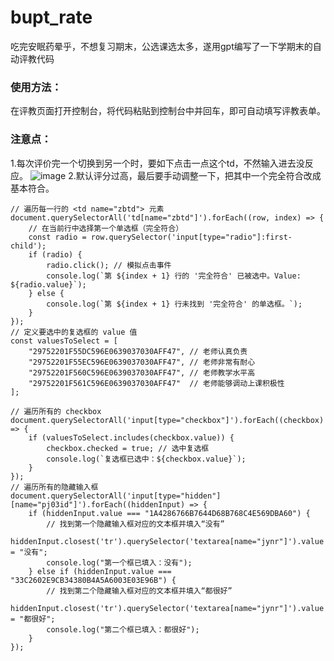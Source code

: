 # bupt_rate
吃完安眠药晕乎，不想复习期末，公选课选太多，遂用gpt编写了一下学期末的自动评教代码
### **使用方法**：
在评教页面打开控制台，将代码粘贴到控制台中并回车，即可自动填写评教表单。

### **注意点：**
1.每次评价完一个切换到另一个时，要如下点击一点这个td，不然输入进去没反应。
![image](https://github.com/user-attachments/assets/f22e9027-1110-4803-8acb-1ea6b9c2c6ff)
2.默认评分过高，最后要手动调整一下，把其中一个完全符合改成基本符合。

```
// 遍历每一行的 <td name="zbtd"> 元素
document.querySelectorAll('td[name="zbtd"]').forEach((row, index) => {
    // 在当前行中选择第一个单选框（完全符合）
    const radio = row.querySelector('input[type="radio"]:first-child');
    if (radio) {
        radio.click(); // 模拟点击事件
        console.log(`第 ${index + 1} 行的 '完全符合' 已被选中。Value: ${radio.value}`);
    } else {
        console.log(`第 ${index + 1} 行未找到 '完全符合' 的单选框。`);
    }
});
// 定义要选中的复选框的 value 值
const valuesToSelect = [
    "29752201F55DC596E0639037030AFF47", // 老师认真负责
    "29752201F55EC596E0639037030AFF47", // 老师非常有耐心
    "29752201F560C596E0639037030AFF47", // 老师教学水平高
    "29752201F561C596E0639037030AFF47"  // 老师能够调动上课积极性
];

// 遍历所有的 checkbox
document.querySelectorAll('input[type="checkbox"]').forEach((checkbox) => {
    if (valuesToSelect.includes(checkbox.value)) {
        checkbox.checked = true; // 选中复选框
        console.log(`复选框已选中：${checkbox.value}`);
    }
});
// 遍历所有的隐藏输入框
document.querySelectorAll('input[type="hidden"][name="pj03id"]').forEach((hiddenInput) => {
    if (hiddenInput.value === "1A4286766B7644D68B768C4E569DBA60") {
        // 找到第一个隐藏输入框对应的文本框并填入“没有”
        hiddenInput.closest('tr').querySelector('textarea[name="jynr"]').value = "没有";
        console.log("第一个框已填入：没有");
    } else if (hiddenInput.value === "33C2602E9CB34380B4A5A6003E03E96B") {
        // 找到第二个隐藏输入框对应的文本框并填入“都很好”
        hiddenInput.closest('tr').querySelector('textarea[name="jynr"]').value = "都很好";
        console.log("第二个框已填入：都很好");
    }
});

```
